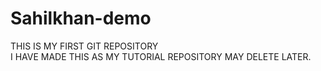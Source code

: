 # Sahilkhan-demo
THIS IS MY FIRST GIT REPOSITORY 
<br>
I HAVE MADE THIS AS MY TUTORIAL REPOSITORY MAY DELETE LATER.
